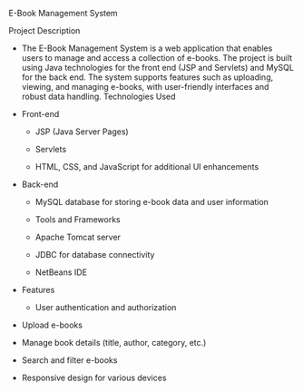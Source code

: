 E-Book Management System

Project Description

 - The E-Book Management System is a web application that enables users to manage and access a collection of e-books. The project is built using Java technologies for the front end (JSP and Servlets) and MySQL for the back end. The system supports features such as uploading, viewing, and managing e-books, with user-friendly interfaces and robust data handling.
Technologies Used

- Front-end

  - JSP (Java Server Pages)

  - Servlets

  - HTML, CSS, and JavaScript for additional UI enhancements

- Back-end

   - MySQL database for storing e-book data and user information
   
  -  Tools and Frameworks
   
   - Apache Tomcat server
   
   - JDBC for database connectivity
   
   - NetBeans IDE

- Features
  
  - User authentication and authorization

 - Upload e-books

 - Manage book details (title, author, category, etc.)

 - Search and filter e-books

 - Responsive design for various devices

